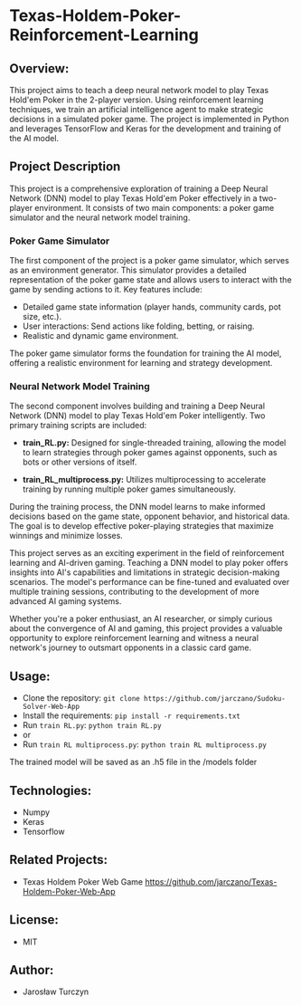 # Texas-Holdem-Poker-Reinforcement-Learning

## Overview:
This project aims to teach a deep neural network model to play Texas Hold'em Poker in the 2-player version. Using reinforcement learning techniques, we train an artificial intelligence agent to make strategic decisions in a simulated poker game. The project is implemented in Python and leverages TensorFlow and Keras for the development and training of the AI model.

## Project Description

This project is a comprehensive exploration of training a Deep Neural Network (DNN) model to play Texas Hold'em Poker effectively in a two-player environment. It consists of two main components: a poker game simulator and the neural network model training.

### Poker Game Simulator

The first component of the project is a poker game simulator, which serves as an environment generator. This simulator provides a detailed representation of the poker game state and allows users to interact with the game by sending actions to it. Key features include:

- Detailed game state information (player hands, community cards, pot size, etc.).
- User interactions: Send actions like folding, betting, or raising.
- Realistic and dynamic game environment.

The poker game simulator forms the foundation for training the AI model, offering a realistic environment for learning and strategy development.

### Neural Network Model Training

The second component involves building and training a Deep Neural Network (DNN) model to play Texas Hold'em Poker intelligently. Two primary training scripts are included:

- **train_RL.py:** Designed for single-threaded training, allowing the model to learn strategies through poker games against opponents, such as bots or other versions of itself.

- **train_RL_multiprocess.py:** Utilizes multiprocessing to accelerate training by running multiple poker games simultaneously.

During the training process, the DNN model learns to make informed decisions based on the game state, opponent behavior, and historical data. The goal is to develop effective poker-playing strategies that maximize winnings and minimize losses.

This project serves as an exciting experiment in the field of reinforcement learning and AI-driven gaming. Teaching a DNN model to play poker offers insights into AI's capabilities and limitations in strategic decision-making scenarios. The model's performance can be fine-tuned and evaluated over multiple training sessions, contributing to the development of more advanced AI gaming systems.

Whether you're a poker enthusiast, an AI researcher, or simply curious about the convergence of AI and gaming, this project provides a valuable opportunity to explore reinforcement learning and witness a neural network's journey to outsmart opponents in a classic card game.

## Usage:

- Clone the repository: `git clone https://github.com/jarczano/Sudoku-Solver-Web-App`
- Install the requirements: `pip install -r requirements.txt`
- Run `train RL.py`: `python train RL.py`
- or
- Run `train RL multiprocess.py`: `python train RL multiprocess.py`

The trained model will be saved as an .h5 file in the /models folder

## Technologies:
- Numpy
- Keras
- Tensorflow

## Related Projects:
- Texas Holdem Poker Web Game https://github.com/jarczano/Texas-Holdem-Poker-Web-App
## License:
- MIT

## Author:
- Jarosław Turczyn

